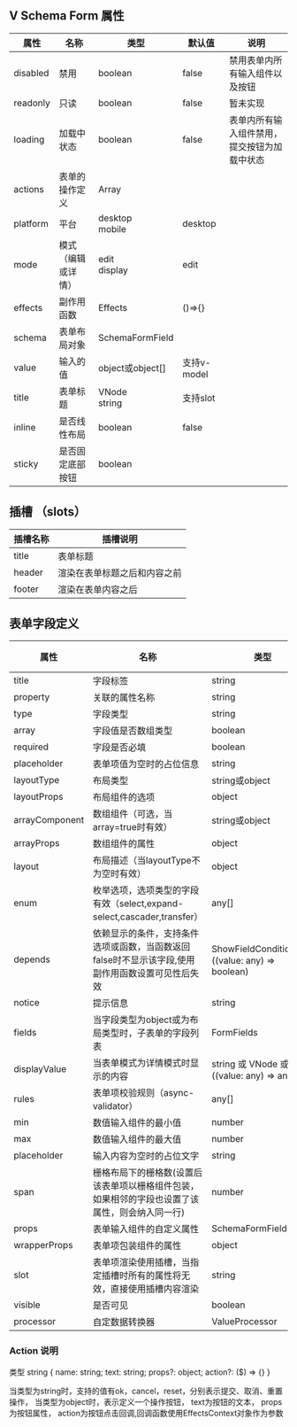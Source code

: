## V Schema Form 属性

属性|名称|类型|默认值|说明
---|---|---|---|---
disabled|禁用| boolean|false|禁用表单内所有输入组件以及按钮
readonly|只读| boolean|false|暂未实现
loading|加载中状态|boolean|false|表单内所有输入组件禁用，提交按钮为加载中状态
actions|表单的操作定义|Array<Action>|
platform|平台|desktop<br/>mobile|desktop|
mode|模式（编辑或详情）|edit<br/>display|edit|
effects|副作用函数|Effects|()=>{}|
schema|表单布局对象|SchemaFormField||
value|输入的值|object或object[]|支持v-model
title|表单标题|VNode<br/>string|支持slot
inline|是否线性布局|boolean|false|
sticky|是否固定底部按钮|boolean|

## 插槽 （slots）
 
插槽名称| 插槽说明
---|---
title | 表单标题
header | 渲染在表单标题之后和内容之前
footer | 渲染在表单内容之后

<div id="field-def">

## 表单字段定义

属性|名称|类型|默认值|说明
---|---|---|---|---
title|字段标签|string|
property|关联的属性名称|string
type|字段类型|string
array|字段值是否数组类型|boolean|false
required|字段是否必填|boolean|false
placeholder|表单项值为空时的占位信息|string
layoutType|布局类型|string或object| |
layoutProps|布局组件的选项|object| |
arrayComponent|数组组件（可选，当array=true时有效）|string或object||
arrayProps|数组组件的属性|object||
layout|布局描述（当layoutType不为空时有效）|object||
enum|枚举选项，选项类型的字段有效（select,expand-select,cascader,transfer）|any[]||
depends|依赖显示的条件，支持条件选项或函数，当函数返回false时不显示该字段,使用副作用函数设置可见性后失效| ShowFieldCondition[] 或 ((value: any) => boolean)||
notice|提示信息| string||
fields|当字段类型为object或为布局类型时，子表单的字段列表|FormFields||
displayValue|当表单模式为详情模式时显示的内容|string 或 VNode 或 ((value: any) => any)|
rules|表单项校验规则（async-validator）|any[]||
min|数值输入组件的最小值|number||
max|数值输入组件的最大值| number||
placeholder|输入内容为空时的占位文字|string||;
span|栅格布局下的栅格数(设置后该表单项以栅格组件包装，如果相邻的字段也设置了该属性，则会纳入同一行)|number||
props|表单输入组件的自定义属性|SchemaFormFieldProps;
wrapperProps|表单项包装组件的属性|object||
slot|表单项渲染使用插槽，当指定插槽时所有的属性将无效，直接使用插槽内容渲染|string||
visible|是否可见|boolean||
processor|自定数据转换器|ValueProcessor||

</div>



### Action 说明

类型 string { name: string; text: string; props?: object; action?: ($) => {} }

当类型为string时，支持的值有ok，cancel，reset，分别表示提交、取消、重置操作，
当类型为object时，表示定义一个操作按钮，
text为按钮的文本，
props为按钮属性，
action为按钮点击回调,回调函数使用EffectsContext对象作为参数

